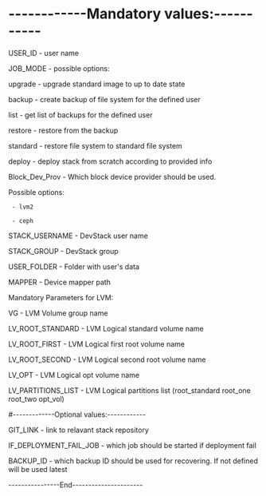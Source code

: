# ------------Mandatory values:-----------
USER_ID - user name

JOB_MODE - possible options: 

  upgrade  - upgrade standard image to up to date state
  
  backup  - create backup of file system for the defined user
  
  list - get list of backups for the defined user
  
  restore  - restore from the backup
  
  standard - restore file system to standard file system

  deploy - deploy stack from scratch according to provided info  

Block_Dev_Prov - Which block device provider should be used. 

Possible options:

	 - lvm2

	 - ceph

STACK_USERNAME - DevStack user name

STACK_GROUP	 - DevStack group

USER_FOLDER	 - Folder with user's data

MAPPER - Device mapper path

Mandatory Parameters for LVM:

 VG - LVM Volume group name

 LV_ROOT_STANDARD - LVM Logical standard volume name

 LV_ROOT_FIRST - LVM Logical first root volume name

 LV_ROOT_SECOND - LVM Logical second root volume name

 LV_OPT - LVM Logical opt volume name

 LV_PARTITIONS_LIST - LVM Logical partitions list (root_standard root_one root_two opt_vol)

#-------------Optional values:------------

 GIT_LINK 		 - link to relavant stack repository

 IF_DEPLOYMENT_FAIL_JOB - which job should be started if deployment fail

 BACKUP_ID 		 - which backup ID should be used for recovering. If not defined will be used latest 

----------------End----------------------


